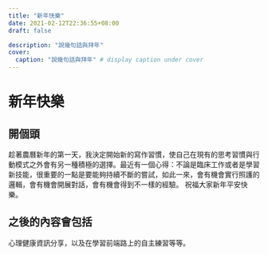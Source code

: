 ```yaml
---
title: "新年快樂"
date: 2021-02-12T22:36:55+08:00
draft: false

description: "說幾句話與拜年"
cover:
  caption: "說幾句話與拜年" # display caption under cover
---
```


# 新年快樂

## 開個頭

趁著農曆新年的第一天，我決定開始新的寫作習慣，使自己在現有的思考習慣與行動模式之外會有另一種積極的選擇。最近有一個心得：不論是臨床工作或者是學習新技能，很重要的一點是要能夠持續不斷的嘗試，如此一來，會有機會實行照護的邏輯，會有機會開展對話，會有機會得到不一樣的經驗。
祝福大家新年平安快樂。

## 之後的內容會包括

心理健康資訊分享，以及在學習前端路上的自主練習等等。
